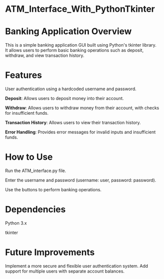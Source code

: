 # ATM_Interface_With_PythonTkinter
 
# Banking Application Overview
This is a simple banking application GUI built using Python's tkinter library. It allows users to perform basic banking operations such as deposit, withdraw, and view transaction history.

# Features

User authentication using a hardcoded username and password.

**Deposit**: Allows users to deposit money into their account.

**Withdraw**: Allows users to withdraw money from their account, with checks for insufficient funds.

**Transaction History**: Allows users to view their transaction history.

**Error Handling**: Provides error messages for invalid inputs and insufficient funds.


# How to Use
Run the ATM_interface.py file.

Enter the username and password (username: user, password: password).

Use the buttons to perform banking operations.


# Dependencies
Python 3.x

tkinter


# Future Improvements
Implement a more secure and flexible user authentication system.
Add support for multiple users with separate account balances.
